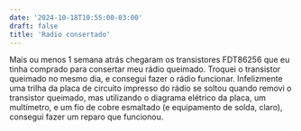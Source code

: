 ```yaml
---
date: '2024-10-18T10:55:00-03:00'
draft: false
title: 'Radio consertado'
---
```


Mais ou menos 1 semana atrás chegaram os transistores FDT86256 que eu tinha comprado para consertar meu rádio queimado. Troquei o transistor queimado no mesmo dia, e consegui fazer o rádio funcionar. Infelizmente uma trilha da placa de circuito impresso do rádio se soltou quando removi o transistor queimado, mas utilizando o diagrama elétrico da placa, um multímetro, e um fio de cobre esmaltado (e equipamento de solda, claro), consegui fazer um reparo que funcionou.